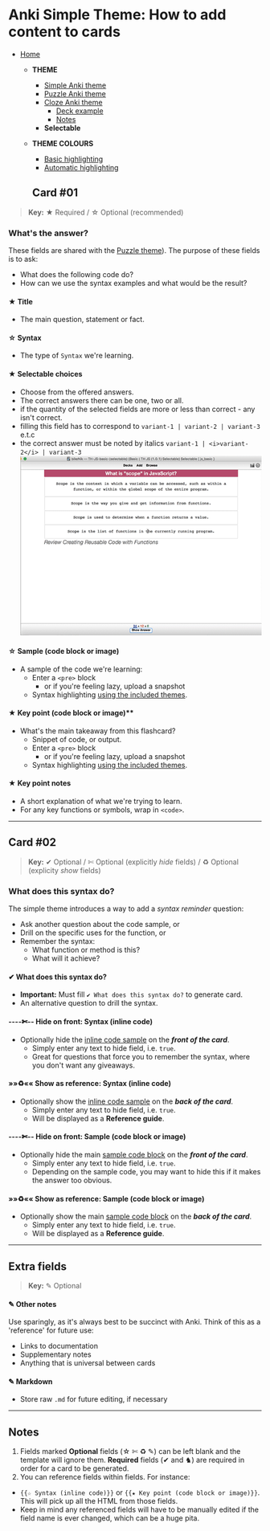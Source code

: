 # Anki Simple Theme: How to add content to cards

- [Home](../../README.md)
  - **THEME**
    - [Simple Anki theme](../simple/README.md)
    - [Puzzle Anki theme](../puzzle/README.md)
    - [Cloze Anki theme](../cloze/README.md)
      - [Deck example](../../deck/README.md)
      - [Notes](#notes)
    - **Selectable**
  - **THEME COLOURS**
    - [Basic highlighting](../assets/css/README.md)
    - [Automatic highlighting](../assets/css/README.md#automatic-syntax-highlighting-with-pygments)

    ## Card #01
> **Key:** ★ Required / ☆ Optional (recommended)

### What's the answer?

These fields are shared with the [Puzzle theme](../puzzle/README.md)). The purpose of these fields is to ask:

- What does the following code do?
- How can we use the syntax examples and what would be the result?

#### ★ Title

- The main question, statement or fact.

#### ☆ Syntax

- The type of `Syntax` we're learning.

#### ★ Selectable choices

- Choose from the offered answers.
- The correct answers there can be one, two or all.
- if the quantity of the selected fields are more or less than correct - any isn't correct.
- filling this field has to correspond to `variant-1 | variant-2 | variant-3` e.t.c
- the correct answer must be noted by italics `variant-1 | <i>variant-2</i> | variant-3`
![Preview gif](./Selectable_preview.gif)
#### ☆ Sample (code block or image)

- A sample of the code we're learning:
  - Enter a `<pre>` block
    - or if you're feeling lazy, upload a snapshot
  - Syntax highlighting [using the included themes](../assets/css/README.md).

#### ★ Key point (code block or image)**

- What's the main takeaway from this flashcard?
  - Snippet of code, or output.
  - Enter a `<pre>` block
    - or if you're feeling lazy, upload a snapshot
  - Syntax highlighting [using the included themes](../assets/css/README.md).

#### ★ Key point notes

- A short explanation of what we're trying to learn.
- For any key functions or symbols, wrap in `<code>`.



-----


## Card #02
> **Key:** ✔ Optional / ✄ Optional (explicitly *hide* fields) / ♻ Optional (explicity *show* fields)

### What does this syntax do?

The simple theme introduces a way to add a *syntax reminder* question:

- Ask another question about the code sample, or
- Drill on the specific uses for the function, or
- Remember the syntax:
  - What function or method is this?
  - What will it achieve?

#### ✔ What does this syntax do?

- **Important:** Must fill `✔ What does this syntax do?` to generate card.
- An alternative question to drill the syntax.

#### ----✄-- Hide on front: Syntax (inline code)

- Optionally hide the [inline code sample](#-syntax-inline-code) on the ***front of the card***.
  - Simply enter any text to hide field, i.e. `true`.
  - Great for questions that force you to remember the syntax, where you don't want any giveaways.

#### »»♻«« Show as reference: Syntax (inline code)

- Optionally show the [inline code sample](#-syntax-inline-code) on the ***back of the card***.
  - Simply enter any text to hide field, i.e. `true`.
  - Will be displayed as a **Reference guide**.

#### ----✄-- Hide on front: Sample (code block or image)

- Optionally hide the main [sample code block](#-sample-code-block-or-image) on the ***front of the card***.
  - Simply enter any text to hide field, i.e. `true`.
  - Depending on the sample code, you may want to hide this if it makes the answer too obvious.

#### »»♻«« Show as reference: Sample (code block or image)

- Optionally show the main [sample code block](#-sample-code-block-or-image) on the ***back of the card***.
  - Simply enter any text to hide field, i.e. `true`.
  - Will be displayed as a **Reference guide**.



-----



## Extra fields
> **Key:** ✎ Optional

#### ✎ Other notes

Use sparingly, as it's always best to be succinct with Anki. Think of this as a 'reference' for future use:

- Links to documentation
- Supplementary notes
- Anything that is universal between cards

#### ✎ Markdown

- Store raw `.md` for future editing, if necessary



-----



## Notes

1. Fields marked **Optional** fields (☆ ✄ ♻ ✎) can be left blank and the template will ignore them. **Required** fields (✔ and ♞) are required in order for a card to be generated.
2. You can reference fields within fields. For instance:
  - `{{☆ Syntax (inline code)}}` or `{{★ Key point (code block or image)}}`. This will pick up all the HTML from those fields.
  - Keep in mind any referenced fields will have to be manually edited if the field name is ever changed, which can be a huge pita.